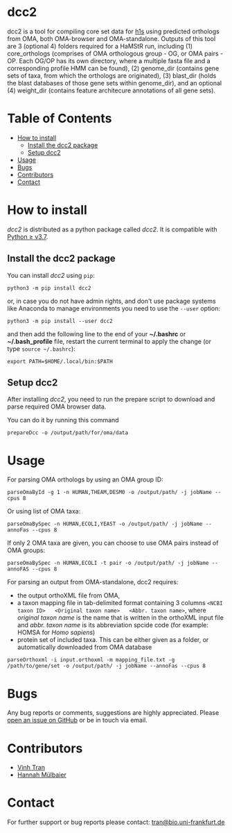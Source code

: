 # dcc2

dcc2 is a tool for compiling core set data for [h1s](httsp://github.com/BIONF/HaMStR) using predicted orthologs from OMA, both OMA-browser and OMA-standalone. Outputs of this tool are 3 (optional 4) folders required for a HaMStR run, including (1) core_orthologs (comprises of OMA orthologous group - OG, or OMA pairs - OP. Each OG/OP has its own directory, where a multiple fasta file and a corresponding profile HMM can be found), (2) genome_dir (contains gene sets of taxa, from which the orthologs are originated), (3) blast_dir (holds the blast databases of those gene sets within genome_dir), and an optional (4) weight_dir (contains feature architecure annotations of all gene sets).

# Table of Contents
* [How to install](#how-to-install)
     * [Install the dcc2 package](#install-the-dcc2-package)
     * [Setup dcc2](#setup-dcc2)
* [Usage](#usage)
* [Bugs](#bugs)
* [Contributors](#contributors)
* [Contact](#contact)

# How to install

*dcc2* is distributed as a python package called *dcc2*. It is compatible with [Python ≥ v3.7](https://www.python.org/downloads/).

## Install the dcc2 package
You can install *dcc2* using `pip`:
```
python3 -m pip install dcc2
```

or, in case you do not have admin rights, and don't use package systems like Anaconda to manage environments you need to use the `--user` option:
```
python3 -m pip install --user dcc2
```

and then add the following line to the end of your **~/.bashrc** or **~/.bash_profile** file, restart the current terminal to apply the change (or type `source ~/.bashrc`):

```
export PATH=$HOME/.local/bin:$PATH
```

## Setup dcc2

After installing *dcc2*, you need to run the prepare script to download and parse required OMA browser data.

You can do it by running this command
```
prepareDcc -o /output/path/for/oma/data
```

# Usage

For parsing OMA orthologs by using an OMA group ID:
```
parseOmaById -g 1 -n HUMAN,THEAM,DESM0 -o /output/path/ -j jobName --cpus 8
```

Or using list of OMA taxa:

```
parseOmaBySpec -n HUMAN,ECOLI,YEAST -o /output/path/ -j jobName --annoFas --cpus 8
```

If only 2 OMA taxa are given, you can choose to use OMA pairs instead of OMA groups:
```
parseOmaBySpec -n HUMAN,ECOLI -t pair -o /output/path/ -j jobName --annoFAS --cpus 8
```

For parsing an output from OMA-standalone, dcc2 requires:

- the output orthoXML file from OMA,
- a taxon mapping file in tab-delimited format containing 3 columns `<NCBI taxon ID>   <Original taxon name>   <Abbr. taxon name>`, where *original taxon name* is the name that is written in the orthoXML input file and *abbr. taxon name* is its abbreviation spcide code (for example: HOMSA for *Homo sapiens*)
- protein set of included taxa. This can be either given as a folder, or automatically downloaded from OMA database

```
parseOrthoxml -i input.orthoxml -m mapping_file.txt -g /path/to/gene/set -o /output/path/ -j jobName --annoFas --cpus 8
```

# Bugs
Any bug reports or comments, suggestions are highly appreciated. Please [open an issue on GitHub](https://github.com/BIONF/dcc2/issues/new) or be in touch via email.

# Contributors
- [Vinh Tran](https://github.com/trvinh)
- [Hannah Mülbaier](https://github.com/mueli94)

# Contact
For further support or bug reports please contact: tran@bio.uni-frankfurt.de

